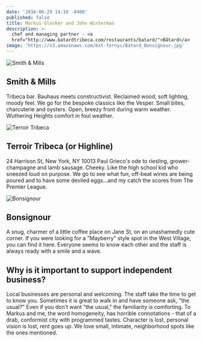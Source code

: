 ```yaml
---
date: '2016-06-29 14:10 -0400'
published: false
title: Markus Glocker and John Winterman
description: >-
  chef and managing partner - <a
  href="http://www.batardtribeca.com/restaurants/batard/">Bâtard</a>
image: 'https://s3.amazonaws.com/bst-fornyc/Batard_Bonsignour.jpg'
---
```


![Smith & Mills](https://s3.amazonaws.com/bst-fornyc/Batard_Smith_Mills.jpg)
## Smith & Mills 

Tribeca bar.  Bauhaus meets constructivist.  Reclaimed wood, soft lighting, moody feel.  We go for the bespoke classics like the Vesper.  Small bites, charcuterie and oysters.  Open, breezy front during warm weather.  Wuthering Heights comfort in foul weather.

![Terroir Tribeca](https://s3.amazonaws.com/bst-fornyc/Batard_Terroir.jpg)
## Terroir Tribeca (or Highline) 
24 Harrison St, New York, NY 10013
Paul Grieco's ode to riesling, grower-champagne and lamb sausage.  Cheeky.  Like the high school kid who sneezed loud on purpose.  We go to see what fun, off-beat wines are being poured and to have some deviled eggs...and my catch the scores from The Premier League.

![Bonsignour](https://s3.amazonaws.com/bst-fornyc/Batard_Main.jpg)
## Bonsignour
A snug, charmer of a little coffee place on Jane St, on an unashamedly cute corner.  If you were looking for a "Mayberry" style spot in the West Village, you can find it here.  Everyone seems to know each other and the staff is always ready with a smile and a wave.  

## Why is it important to support independent business?

Local businesses are personal and welcoming.  The staff take the time to get to know you.  Sometimes it is great to walk in and have someone ask, "the usual?"  Even if you don't want "the usual," the familiarity is comforting.  To Markus and me, the word homogeneity, has horrible connotations - that of a drab, conformist city with programmed tastes.  Character is lost, personal vision is lost, rent goes up.  We love small, intimate, neighborhood spots like the ones mentioned.
